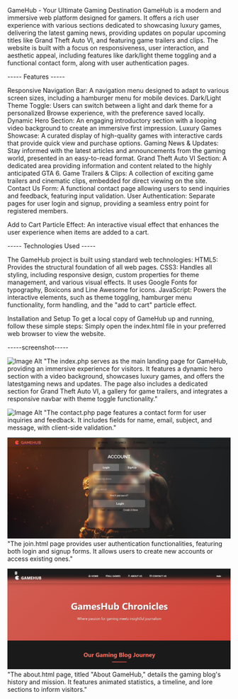 GameHub - Your Ultimate Gaming Destination
GameHub is a modern and immersive web platform designed for gamers. It offers a rich user experience with various sections dedicated to showcasing luxury games, delivering the latest gaming news, providing updates on popular upcoming titles like Grand Theft Auto VI, and featuring game trailers and clips. The website is built with a focus on responsiveness, user interaction, and aesthetic appeal, including features like dark/light theme toggling and a functional contact form, along with user authentication pages.

 ----- Features ----- 

Responsive Navigation Bar: A navigation menu designed to adapt to various screen sizes, including a hamburger menu for mobile devices.
Dark/Light Theme Toggle: Users can switch between a light and dark theme for a personalized Browse experience, with the preference saved locally.
Dynamic Hero Section: An engaging introductory section with a looping video background to create an immersive first impression.
Luxury Games Showcase: A curated display of high-quality games with interactive cards that provide quick view and purchase options.
Gaming News & Updates: Stay informed with the latest articles and announcements from the gaming world, presented in an easy-to-read format.
Grand Theft Auto VI Section: A dedicated area providing information and content related to the highly anticipated GTA 6.
Game Trailers & Clips: A collection of exciting game trailers and cinematic clips, embedded for direct viewing on the site.
Contact Us Form: A functional contact page allowing users to send inquiries and feedback, featuring input validation.
User Authentication: Separate pages for user login and signup, providing a seamless entry point for registered members.

Add to Cart Particle Effect: An interactive visual effect that enhances the user experience when items are added to a cart.

 ----- Technologies Used ----- 

The GameHub project is built using standard web technologies:
HTML5: Provides the structural foundation of all web pages.
CSS3: Handles all styling, including responsive design, custom properties for theme management, and various visual effects. It uses Google Fonts for typography, Boxicons and Line Awesome for icons.
JavaScript: Powers the interactive elements, such as theme toggling, hamburger menu functionality, form handling, and the "add to cart" particle effect.

Installation and Setup
To get a local copy of GameHub up and running, follow these simple steps:
Simply open the index.html file in your preferred web browser to view the website.

 -----screenshot-----

  ![Image Alt](https://github.com/faizanalisyed2776/GameHub-ongoing/blob/d3d49190d3568820ff20a0c81914efccea6584a9/HomePage.jpg)
"The index.php serves as the main landing page for GameHub, providing an immersive experience for visitors. It features a dynamic hero section with a video background, showcases luxury games, and offers the      latestgaming news and updates. The page also includes a dedicated section for Grand Theft Auto VI, a gallery for game trailers, and integrates a responsive navbar with theme toggle functionality."
  
  ![Image Alt](https://github.com/faizanalisyed2776/GameHub-ongoing/blob/c71b0a07d7fa92b346fdd4cd8d89cebf90a74b68/Contact%20page.jpg)
"The contact.php page features a contact form for user inquiries and feedback. It includes fields for name, email, subject, and message, with client-side validation."
  
  
  ![Image Alt](https://github.com/faizanalisyed2776/GameHub/blob/a76f459d9c60eca8d843face09f6a15b6cf903db/Join%20page.jpg)
"The join.html page provides user authentication functionalities, featuring both login and signup forms. It allows users to create new accounts or access existing ones."


![Image Alt](https://github.com/faizanalisyed2776/GameHub/blob/9aab6c2a9cc8d43c2ee28836f7b32c8c277a22ff/About.png)
"The about.html page, titled "About GameHub," details the gaming blog's history and mission. It features animated statistics, a timeline, and lore sections to inform visitors."
